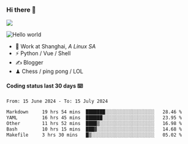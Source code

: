 ### Hi there 👋
![](https://komarev.com/ghpvc/?username=Xuhandsome)


<img src="https://github-readme-stats.vercel.app/api?username=XuHandsome&show_icons=true&theme=merko" alt="Hello world">

<br/>

- 🍻  Work at Shanghai, _A Linux SA_
- ⚡  Python / Vue / Shell
- ✍️  Blogger
- ♟  Chess / ping pong / LOL

#### Coding status last 30 days ⌨️

<!--START_SECTION:waka-->

```txt
From: 15 June 2024 - To: 15 July 2024

Markdown     19 hrs 54 mins  ███████░░░░░░░░░░░░░░░░░░   28.46 %
YAML         16 hrs 45 mins  ██████░░░░░░░░░░░░░░░░░░░   23.95 %
Other        11 hrs 52 mins  ████▒░░░░░░░░░░░░░░░░░░░░   16.98 %
Bash         10 hrs 15 mins  ███▓░░░░░░░░░░░░░░░░░░░░░   14.68 %
Makefile     3 hrs 30 mins   █▒░░░░░░░░░░░░░░░░░░░░░░░   05.02 %
```

<!--END_SECTION:waka-->
